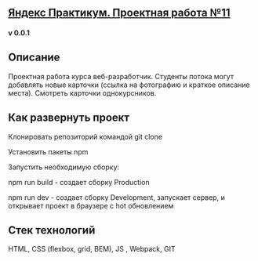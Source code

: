 ## [Яндекс Практикум. Проектная работа №11](https://salexxx.github.io/project11)
#### v 0.0.1

## Описание
Проектная работа курса веб-разработчик. Студенты потока могут добавлять новые карточки (ссылка на фотографию и краткое описание места). Смотреть карточки однокурсников.

## Как развернуть проект
Клонировать репозиторий командой git clone

Установить пакеты npm

Запустить необходимую сборку:

npm run build - создает сборку Production

npm run dev - создает сборку Development, запускает сервер, и открывает проект в браузере с hot обновлением 

## Стек технологий

HTML, CSS (flexbox, grid, BEM), JS , Webpack, GIT
